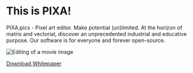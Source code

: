 # This is PIXA!

PIXA.pics - Pixel art editor.
Make potential (un)limited.
At the horizon of matrix and vectorial, discover an unprecedented industrial and educative purpose. Our software is for everyone and forever open-source.

![Editing of a movie image](https://raw.githubusercontent.com/pixa-pics/pixa-pics.github.io/main/src/images/Screenshot%20from%202022-02-09%2016-30-06.png)

[Download Whitepaper](https://github.com/pixa-pics/pixa-pics.github.io/raw/main/src/files/Computer%E2%80%99s%20art%2C%20Crypto%2C%20and%20Surveillance.pdf)
